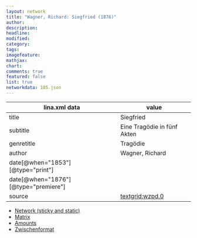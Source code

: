 ```yaml
---
layout: network
title: "Wagner, Richard: Siegfried (1876)"
author:
description:
headline:
modified:
category:
tags:
imagefeature: 
mathjax: 
chart: 
comments: true
featured: false
list: true
networkdata: 105.json
---
```

lina.xml data  | value
------------- | -------------
title|Siegfried
subtitle|Eine Tragödie in fünf Akten
genretitle|Tragödie
author|Wagner, Richard
date[@when="1853"][@type="print"]|
date[@when="1876"][@type="premiere"]|
source|[textgrid:wzpd.0](https://textgridlab.org/1.0/tgcrud-public/rest/textgrid:wzpd.0/data)



* [Network (sticky and static)](/network105)
* [Matrix](/matrix105)
* [Amounts](/amounts105)
* [Zwischenformat](/lina105 )

